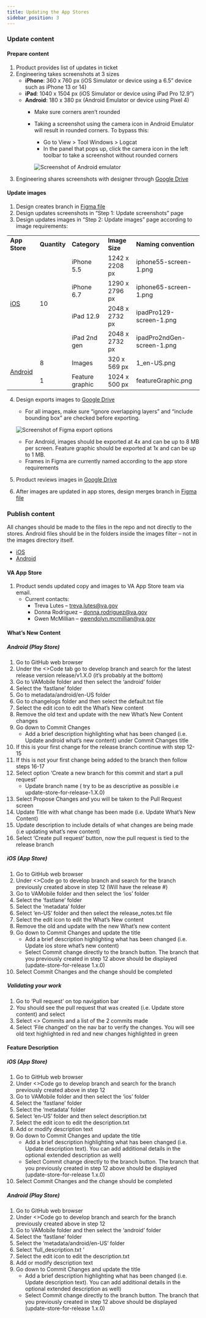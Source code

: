 ```yaml
---
title: Updating the App Stores
sidebar_position: 3
---
```


### Update content

#### Prepare content
1. Product provides list of updates in ticket
2. Engineering takes screenshots at 3 sizes
    * **iPhone**: 360 x 760 px (iOS Simulator or device using a 6.5” device such as iPhone 13 or 14)
    * **iPad**: 1040 x 1504 px (iOS Simulator or device using iPad Pro 12.9”)
    * **Android**: 180 x 380 px (Android Emulator or device using Pixel 4)
        * Make sure corners aren’t rounded
        * Taking a screenshot using the camera icon in Android Emulator will result in rounded corners. To bypass this:
            * Go to View > Tool Windows > Logcat
            * In the panel that pops up, click the camera icon in the left toolbar to take a screenshot without rounded corners

            ![Screenshot of Android emulator](/img/app-store/android-emulator.png)
3. Engineering shares screenshots with designer through [Google Drive](https://drive.google.com/drive/folders/1RdW9zwKs6savg8Eg96M556unwV_9fz8y)

#### Update images
1. Design creates branch in [Figma file](https://www.figma.com/file/UOTRHWoB1eNZE0M3P16Su2/%F0%9F%A7%B0-App-Store-Images---Resource---VAMobile%F0%9F%A7%B0?node-id=68%3A62&t=NFKdcdXC3Q52ZkTu-1)
2. Design updates screenshots in “Step 1: Update screenshots” page
3. Design updates images in “Step 2: Update images” page according to image requirements:

<table>
  <tr>
   <td>
<strong>App Store</strong>
   </td>
   <td><strong>Quantity</strong>
   </td>
   <td><strong>Category</strong>
   </td>
   <td><strong>Image Size</strong>
   </td>
   <td><strong>Naming convention</strong>
   </td>
  </tr>
  <tr>
   <td rowspan="4" ><a href="https://developer.apple.com/help/app-store-connect/reference/screenshot-specifications">iOS</a>
   </td>
   <td rowspan="4" >10
   </td>
   <td>iPhone 5.5
   </td>
   <td>1242 x 2208 px
   </td>
   <td>iphone55-screen-1.png
   </td>
  </tr>
  <tr>
   <td>iPhone 6.7
   </td>
   <td>1290 x 2796 px
   </td>
   <td>iphone65-screen-1.png
   </td>
  </tr>
  <tr>
   <td>iPad 12.9
   </td>
   <td>2048 x 2732 px
   </td>
   <td>ipadPro129-screen-1.png
   </td>
  </tr>
  <tr>
   <td>iPad 2nd gen
   </td>
   <td>2048 x 2732 px
   </td>
   <td>ipadPro2ndGen-screen-1.png
   </td>
  </tr>
  <tr>
   <td rowspan="2" ><a href="https://support.google.com/googleplay/android-developer/answer/9866151?hl=en#zippy=%2Cscreenshots">Android</a>
   </td>
   <td>8
   </td>
   <td>Images
   </td>
   <td>320 x 569 px
   </td>
   <td>1_en-US.png
   </td>
  </tr>
  <tr>
   <td>1
   </td>
   <td>Feature graphic
   </td>
   <td>1024 x 500 px
   </td>
   <td>featureGraphic.png
   </td>
  </tr>
</table>

4. Design exports images to [Google Drive](https://drive.google.com/drive/folders/1t_WOjaZkJKNR9oXEMczjtIePAFef2ym6)
    * For all images, make sure “ignore overlapping layers” and “include bounding box” are checked before exporting.
    
    ![Screenshot of Figma export options](/img/app-store/figma-export.png)
    * For Android, images should be exported at 4x and can be up to 8 MB per screen. Feature graphic should be exported at 1x and can be up to 1 MB.
	* Frames in Figma are currently named according to the app store requirements
5. Product reviews images in [Google Drive](https://drive.google.com/drive/folders/1t_WOjaZkJKNR9oXEMczjtIePAFef2ym6)
6. After images are updated in app stores, design merges branch in [Figma file](https://www.figma.com/file/UOTRHWoB1eNZE0M3P16Su2/%F0%9F%A7%B0-App-Store-Images---Resource---VAMobile%F0%9F%A7%B0?node-id=68%3A62&t=NFKdcdXC3Q52ZkTu-1)


### Publish content
All changes should be made to the files in the repo and not directly to the stores. Android files should be in the folders inside the images filter – not in the images directory itself. 
* [iOS](https://github.com/department-of-veterans-affairs/va-mobile-app/tree/develop/VAMobile/ios/fastlane/screenshots/en-US)
* [Android](https://github.com/department-of-veterans-affairs/va-mobile-app/tree/develop/VAMobile/android/fastlane/metadata/android/en-US/images)


#### VA App Store
1. Product sends updated copy and images to VA App Store team via email.
    * Current contacts:
        * Treva Lutes – [treva.lutes@va.gov](mailto:treva.lutes@va.gov) 
        * Donna Rodriguez – [donna.rodriguez@va.gov](mailto:donna.rodriguez@va.gov) 
        * Gwen McMillian – [gwendolyn.mcmillian@va.gov](mailto:gwendolyn.mcmillian@va.gov)

#### What’s New Content

##### Android (Play Store)
1. Go to GitHub web browser
2. Under the &lt;>Code tab go to develop branch and search for the latest release version release/v1.X.0 (it’s probably at the bottom)
3. Go to VAMobile folder and then select the ‘android’ folder
4. Select the ‘fastlane’ folder
5. Go to metadata/android/en-US folder
6. Go to changelogs folder and then select the default.txt file
7. Select the edit icon to edit the What’s New content
8. Remove the old text and update with the new What’s New Content changes
9. Go down to Commit Changes 
    * Add a brief description highlighting what has been changed (i.e. Update android what’s new content) under Commit Changes title
10. If this is your first change for the release branch continue with step 12- 15
11. If this is not your first change being added to the branch then follow steps 16-17
12. Select option ‘Create a new branch for this commit and start a pull request’  
    * Update branch name ( try to be as descriptive as possible i.e update-store-for-release-1.X.0) 
13. Select Propose Changes and you will be taken to the Pull Request screen
14. Update Title with what change has been made (i.e. Update What’s New Content)
15. Update description to include details of what changes are being made (i.e updating what’s new content)  
16. Select ‘Create pull request’ button, now the pull request is tied to the release branch

##### iOS (App Store)
1. Go to GitHub web browser
2. Under &lt;>Code go to develop branch and search for the branch previously created above in step 12 (Will have the release #)
3. Go to VAMobile folder and then select the ‘ios’ folder
4. Select the ‘fastlane’ folder
5. Select the ‘metadata’ folder
6. Select ‘en-US’ folder and then select the release_notes.txt file
7. Select the edit icon to edit the What’s New content
8. Remove the old and update with the new What’s new content 
9. Go down to Commit Changes and update the title 
    * Add a brief description highlighting what has been changed (i.e. Update ios store what’s new content) 
    * Select Commit change directly to the branch button.  The branch that you previously created in step 12 above should be displayed (update-store-for-release 1.x.0)
10.  Select Commit Changes and the change should be completed

##### Validating your work
1. Go to ‘Pull request’ on top navigation bar
2. You should see the pull request that was created (i.e. Update store content) and select
3. Select &lt;> Commits and a list of the 2 commits made 
4. Select ‘File changed’ on the nav bar to verify the changes.  You will see old text highlighted in red and new changes highlighted in green

#### Feature Description

##### iOS (App Store)
1. Go to GitHub web browser
2. Under &lt;>Code go to develop branch and search for the branch previously created above in step 12
3. Go to VAMobile folder and then select the ‘ios’ folder
4. Select the ‘fastlane’ folder
5. Select the ‘metadata’ folder
6. Select ‘en-US’ folder and then select description.txt
7. Select the edit icon to edit the description.txt
8. Add or modify description text
9. Go down to Commit Changes and update the title 
    * Add a brief description highlighting what has been changed (i.e. Update description text).  You can add additional details in the optional extended description as well) 
    * Select Commit change directly to the branch button.  The branch that you previously created in step 12 above should be displayed (update-store-for-release 1.x.0)
10.  Select Commit Changes and the change should be completed

##### Android (Play Store)
1. Go to GitHub web browser
2. Under &lt;>Code go to develop branch and search for the branch previously created above in step 12
3. Go to VAMobile folder and then select the ‘android’ folder
4. Select the ‘fastlane’ folder
5. Select the ‘metadata/android/en-US’ folder
6. Select ‘full_description.txt ’ 
7. Select the edit icon to edit the description.txt
8. Add or modify description text
9. Go down to Commit Changes and update the title 
    * Add a brief description highlighting what has been changed (i.e. Update description text).  You can add additional details in the optional extended description as well) 
    * Select Commit change directly to the branch button.  The branch that you previously created in step 12 above should be displayed (update-store-for-release 1.x.0)